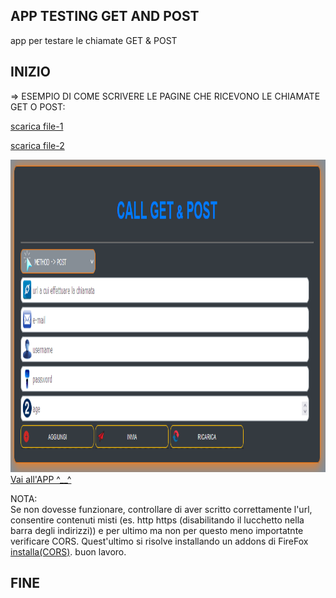 <link rel="shortcut icon" href="img/sun.png" type="image/x-icon" sizes="16x16">

## APP TESTING GET AND POST

app per testare le chiamate GET &amp; POST
<br />

## INIZIO ##

=> ESEMPIO DI COME SCRIVERE LE PAGINE CHE RICEVONO LE CHIAMATE GET O POST:
<p><a href="docs/pages/js.php">scarica file-1</a></p>
<p><a href="docs/pages/get2.php">scarica file-2</a></p>

<img src="img/screen-shot.png" width="1000" height="500" alt="Immagine non disponibile" />
<br />
<a href="https://ivanpierdeveloper.github.io/call-get-post/" target="_blank">Vai all'APP ^__^</a>

<!-- <img src="https://cdn.shopify.com/s/files/1/0104/7583/1377/products/GOH72169.001_1_1200x1200.jpg?v=1616437645" /> -->

<p>NOTA: <br />Se non dovesse funzionare, controllare di aver scritto correttamente l'url, consentire contenuti misti (es. http https (disabilitando il lucchetto nella barra degli indirizzi)) e per ultimo ma non per questo meno importatnte verificare CORS. Quest'ultimo si risolve installando un addons di FireFox <a href="https://addons.mozilla.org/it/firefox/addon/cors-everywhere/">installa(CORS)</a>. buon lavoro.</p>

## FINE ##
